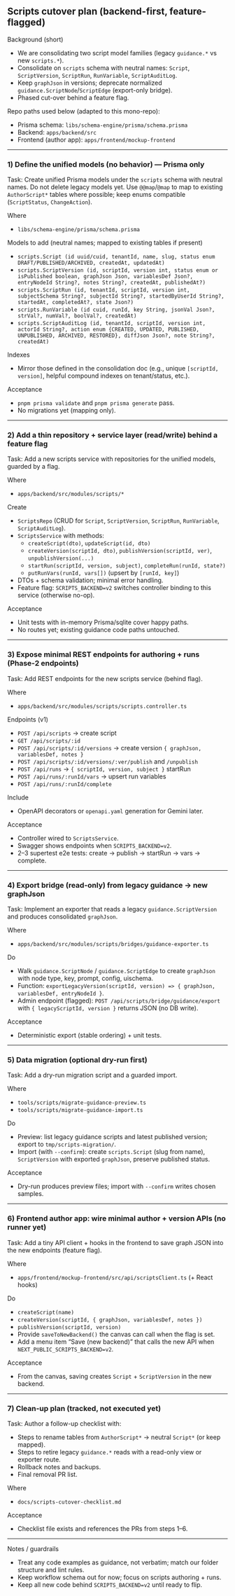 ## Scripts cutover plan (backend-first, feature-flagged)

Background (short)
- We are consolidating two script model families (legacy `guidance.*` vs new `scripts.*`).
- Consolidate on `scripts` schema with neutral names: `Script`, `ScriptVersion`, `ScriptRun`, `RunVariable`, `ScriptAuditLog`.
- Keep `graphJson` in versions; deprecate normalized `guidance.ScriptNode`/`ScriptEdge` (export-only bridge).
- Phased cut-over behind a feature flag.

Repo paths used below (adapted to this mono-repo):
- Prisma schema: `libs/schema-engine/prisma/schema.prisma`
- Backend: `apps/backend/src`
- Frontend (author app): `apps/frontend/mockup-frontend`

---

### 1) Define the unified models (no behavior) — Prisma only

Task: Create unified Prisma models under the `scripts` schema with neutral names. Do not delete legacy models yet. Use `@@map`/`@map` to map to existing `AuthorScript*` tables where possible; keep enums compatible (`ScriptStatus`, `ChangeAction`).

Where
- `libs/schema-engine/prisma/schema.prisma`

Models to add (neutral names; mapped to existing tables if present)
- `scripts.Script (id uuid/cuid, tenantId, name, slug, status enum DRAFT/PUBLISHED/ARCHIVED, createdAt, updatedAt)`
- `scripts.ScriptVersion (id, scriptId, version int, status enum or isPublished boolean, graphJson Json, variablesDef Json?, entryNodeId String?, notes String?, createdAt, publishedAt?)`
- `scripts.ScriptRun (id, tenantId, scriptId, version int, subjectSchema String?, subjectId String?, startedByUserId String?, startedAt, completedAt?, state Json?)`
- `scripts.RunVariable (id cuid, runId, key String, jsonVal Json?, strVal?, numVal?, boolVal?, createdAt)`
- `scripts.ScriptAuditLog (id, tenantId, scriptId, version int, actorId String?, action enum {CREATED, UPDATED, PUBLISHED, UNPUBLISHED, ARCHIVED, RESTORED}, diffJson Json?, note String?, createdAt)`

Indexes
- Mirror those defined in the consolidation doc (e.g., unique `[scriptId, version]`, helpful compound indexes on tenant/status, etc.).

Acceptance
- `pnpm prisma validate` and `pnpm prisma generate` pass.
- No migrations yet (mapping only).

---

### 2) Add a thin repository + service layer (read/write) behind a feature flag

Task: Add a new scripts service with repositories for the unified models, guarded by a flag.

Where
- `apps/backend/src/modules/scripts/*`

Create
- `ScriptsRepo` (CRUD for `Script`, `ScriptVersion`, `ScriptRun`, `RunVariable`, `ScriptAuditLog`).
- `ScriptsService` with methods:
  - `createScript(dto)`, `updateScript(id, dto)`
  - `createVersion(scriptId, dto)`, `publishVersion(scriptId, ver)`, `unpublishVersion(...)`
  - `startRun(scriptId, version, subject)`, `completeRun(runId, state?)`
  - `putRunVars(runId, vars[])` (upsert by `[runId, key]`)
- DTOs + schema validation; minimal error handling.
- Feature flag: `SCRIPTS_BACKEND=v2` switches controller binding to this service (otherwise no-op).

Acceptance
- Unit tests with in-memory Prisma/sqlite cover happy paths.
- No routes yet; existing guidance code paths untouched.

---

### 3) Expose minimal REST endpoints for authoring + runs (Phase-2 endpoints)

Task: Add REST endpoints for the new scripts service (behind flag).

Where
- `apps/backend/src/modules/scripts/scripts.controller.ts`

Endpoints (v1)
- `POST /api/scripts` → create script
- `GET /api/scripts/:id`
- `POST /api/scripts/:id/versions` → create version `{ graphJson, variablesDef, notes }`
- `POST /api/scripts/:id/versions/:ver/publish` and `/unpublish`
- `POST /api/runs` → `{ scriptId, version, subject }` startRun
- `POST /api/runs/:runId/vars` → upsert run variables
- `POST /api/runs/:runId/complete`

Include
- OpenAPI decorators or `openapi.yaml` generation for Gemini later.

Acceptance
- Controller wired to `ScriptsService`.
- Swagger shows endpoints when `SCRIPTS_BACKEND=v2`.
- 2–3 supertest e2e tests: create → publish → startRun → vars → complete.

---

### 4) Export bridge (read-only) from legacy guidance → new graphJson

Task: Implement an exporter that reads a legacy `guidance.ScriptVersion` and produces consolidated `graphJson`.

Where
- `apps/backend/src/modules/scripts/bridges/guidance-exporter.ts`

Do
- Walk `guidance.ScriptNode` / `guidance.ScriptEdge` to create `graphJson` with node type, key, prompt, config, uischema.
- Function: `exportLegacyVersion(scriptId, version) => { graphJson, variablesDef, entryNodeId }`.
- Admin endpoint (flagged): `POST /api/scripts/bridge/guidance/export` with `{ legacyScriptId, version }` returns JSON (no DB write).

Acceptance
- Deterministic export (stable ordering) + unit tests.

---

### 5) Data migration (optional dry-run first)

Task: Add a dry-run migration script and a guarded import.

Where
- `tools/scripts/migrate-guidance-preview.ts`
- `tools/scripts/migrate-guidance-import.ts`

Do
- Preview: list legacy guidance scripts and latest published version; export to `tmp/scripts-migration/`.
- Import (with `--confirm`): create `scripts.Script` (slug from name), `ScriptVersion` with exported `graphJson`, preserve published status.

Acceptance
- Dry-run produces preview files; import with `--confirm` writes chosen samples.

---

### 6) Frontend author app: wire minimal author + version APIs (no runner yet)

Task: Add a tiny API client + hooks in the frontend to save graph JSON into the new endpoints (feature flag).

Where
- `apps/frontend/mockup-frontend/src/api/scriptsClient.ts` (+ React hooks)

Do
- `createScript(name)`
- `createVersion(scriptId, { graphJson, variablesDef, notes })`
- `publishVersion(scriptId, version)`
- Provide `saveToNewBackend()` the canvas can call when the flag is set.
- Add a menu item “Save (new backend)” that calls the new API when `NEXT_PUBLIC_SCRIPTS_BACKEND=v2`.

Acceptance
- From the canvas, saving creates `Script` + `ScriptVersion` in the new backend.

---

### 7) Clean-up plan (tracked, not executed yet)

Task: Author a follow-up checklist with:
- Steps to rename tables from `AuthorScript*` → neutral `Script*` (or keep mapped).
- Steps to retire legacy `guidance.*` reads with a read-only view or exporter route.
- Rollback notes and backups.
- Final removal PR list.

Where
- `docs/scripts-cutover-checklist.md`

Acceptance
- Checklist file exists and references the PRs from steps 1–6.

---

Notes / guardrails
- Treat any code examples as guidance, not verbatim; match our folder structure and lint rules.
- Keep workflow schema out for now; focus on scripts authoring + runs.
- Keep all new code behind `SCRIPTS_BACKEND=v2` until ready to flip.

